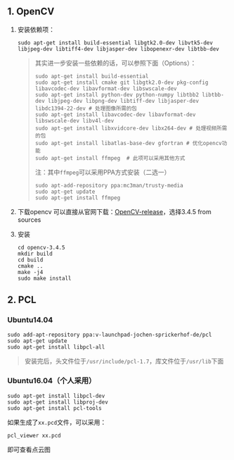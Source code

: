 ## 1. OpenCV

1. 安装依赖项：

   ```shell
   sudo apt-get install build-essential libgtk2.0-dev libvtk5-dev libjpeg-dev libtiff4-dev libjasper-dev libopenexr-dev libtbb-dev
   ```

   > 其实进一步安装一些依赖的话，可以参照下面（Options）：
   >
   > ```shell
   > sudo apt-get install build-essential
   > sudo apt-get install cmake git libgtk2.0-dev pkg-config libavcodec-dev libavformat-dev libswscale-dev
   > sudo apt-get install python-dev python-numpy libtbb2 libtbb-dev libjpeg-dev libpng-dev libtiff-dev libjasper-dev libdc1394-22-dev # 处理图像所需的包
   > sudo apt-get install libavcodec-dev libavformat-dev libswscale-dev libv4l-dev
   > sudo apt-get install libxvidcore-dev libx264-dev # 处理视频所需的包
   > sudo apt-get install libatlas-base-dev gfortran # 优化opencv功能
   > sudo apt-get install ffmpeg  # 此项可以采用其他方式
   > ```
   >
   > 注：其中`ffmpeg`可以采用PPA方式安装（二选一）
   >
   > ```shell
   > sudo apt-add-repository ppa:mc3man/trusty-media
   > sudo apt-get update
   > sudo apt-get install ffmpeg
   > ```

2. 下载opencv
   可以直接从官网下载：[OpenCV-release](https://opencv.org/releases.html)，选择3.4.5 from sources

3. 安装

   ```shell
   cd opencv-3.4.5
   mkdir build
   cd build
   cmake ..
   make -j4
   sudo make install
   ```

## 2. PCL

### Ubuntu14.04

```shell
sudo add-apt-repository ppa:v-launchpad-jochen-sprickerhof-de/pcl
sudo apt-get update
sudo apt-get install libpcl-all
```

> 安装完后，头文件位于`/usr/include/pcl-1.7`，库文件位于`/usr/lib`下面

### Ubuntu16.04（个人采用）

```shell
sudo apt-get install libpcl-dev
sudo apt-get install libproj-dev
sudo apt-get install pcl-tools
```

如果生成了`xx.pcd`文件，可以采用：

```shell
pcl_viewer xx.pcd
```

即可查看点云图



